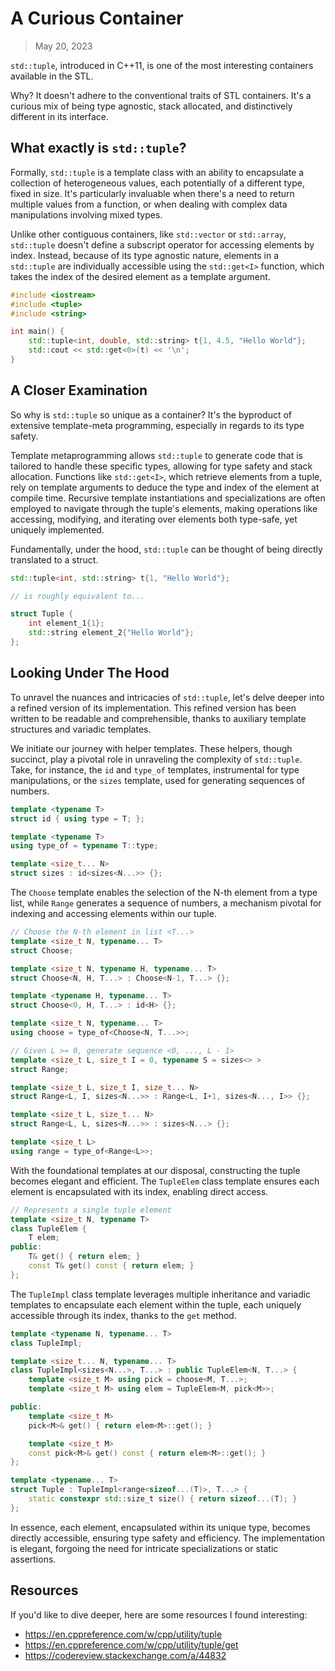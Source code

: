# A Curious Container

> May 20, 2023

`std::tuple`, introduced in C++11, is one of the most interesting containers available in the STL.

Why? It doesn't adhere to the conventional traits of STL containers. It's a curious mix of being type agnostic, stack allocated, and distinctively different in its interface.

## What exactly is `std::tuple`?

Formally, `std::tuple` is a template class with an ability to encapsulate a collection of heterogeneous values, each potentially of a different type, fixed in size. It's particularly invaluable when there's a need to return multiple values from a function, or when dealing with complex data manipulations involving mixed types.

Unlike other contiguous containers, like `std::vector` or `std::array`, `std::tuple` doesn't define a subscript operator for accessing elements by index. Instead, because of its type agnostic nature, elements in a `std::tuple` are individually accessible using the `std::get<I>` function, which takes the index of the desired element as a template argument.

```cpp
#include <iostream>
#include <tuple>
#include <string>

int main() {
    std::tuple<int, double, std::string> t{1, 4.5, "Hello World"};
    std::cout << std::get<0>(t) << '\n';
}
```

## A Closer Examination

So why is `std::tuple` so unique as a container? It's the byproduct of extensive template-meta programming, especially in regards to its type safety.

Template metaprogramming allows `std::tuple` to generate code that is tailored to handle these specific types, allowing for type safety and stack allocation. Functions like `std::get<I>`, which retrieve elements from a tuple, rely on template arguments to deduce the type and index of the element at compile time. Recursive template instantiations and specializations are often employed to navigate through the tuple's elements, making operations like accessing, modifying, and iterating over elements both type-safe, yet uniquely implemented.

Fundamentally, under the hood, `std::tuple` can be thought of being directly translated to a struct.

```cpp
std::tuple<int, std::string> t{1, "Hello World"};

// is roughly equivalent to...

struct Tuple {
    int element_1{1};
    std::string element_2{"Hello World"};
};
```

## Looking Under The Hood

To unravel the nuances and intricacies of `std::tuple`, let's delve deeper into a refined version of its implementation. This refined version has been written to be readable and comprehensible, thanks to auxiliary template structures and variadic templates.

We initiate our journey with helper templates. These helpers, though succinct, play a pivotal role in unraveling the complexity of `std::tuple`. Take, for instance, the `id` and `type_of` templates, instrumental for type manipulations, or the `sizes` template, used for generating sequences of numbers.

```cpp
template <typename T>
struct id { using type = T; };

template <typename T>
using type_of = typename T::type;

template <size_t... N>
struct sizes : id<sizes<N...>> {};
```

The `Choose` template enables the selection of the N-th element from a type list, while `Range` generates a sequence of numbers, a mechanism pivotal for indexing and accessing elements within our tuple.

```cpp
// Choose the N-th element in list <T...>
template <size_t N, typename... T>
struct Choose;

template <size_t N, typename H, typename... T>
struct Choose<N, H, T...> : Choose<N-1, T...> {};

template <typename H, typename... T>
struct Choose<0, H, T...> : id<H> {};

template <size_t N, typename... T>
using choose = type_of<Choose<N, T...>>;

// Given L >= 0, generate sequence <0, ..., L - 1>
template <size_t L, size_t I = 0, typename S = sizes<> >
struct Range;

template <size_t L, size_t I, size_t... N>
struct Range<L, I, sizes<N...>> : Range<L, I+1, sizes<N..., I>> {};

template <size_t L, size_t... N>
struct Range<L, L, sizes<N...>> : sizes<N...> {};

template <size_t L>
using range = type_of<Range<L>>;
```

With the foundational templates at our disposal, constructing the tuple becomes elegant and efficient. The `TupleElem` class template ensures each element is encapsulated with its index, enabling direct access.

```cpp
// Represents a single tuple element
template <size_t N, typename T>
class TupleElem {
    T elem;
public:
    T& get() { return elem; }
    const T& get() const { return elem; }
};
```

The `TupleImpl` class template leverages multiple inheritance and variadic templates to encapsulate each element within the tuple, each uniquely accessible through its index, thanks to the `get` method.

```cpp
template <typename N, typename... T>
class TupleImpl;

template <size_t... N, typename... T>
class TupleImpl<sizes<N...>, T...> : public TupleElem<N, T...> {
    template <size_t M> using pick = choose<M, T...>;
    template <size_t M> using elem = TupleElem<M, pick<M>>;

public:
    template <size_t M>
    pick<M>& get() { return elem<M>::get(); }

    template <size_t M>
    const pick<M>& get() const { return elem<M>::get(); }
};

template <typename... T>
struct Tuple : TupleImpl<range<sizeof...(T)>, T...> {
    static constexpr std::size_t size() { return sizeof...(T); }
};
```

In essence, each element, encapsulated within its unique type, becomes directly accessible, ensuring type safety and efficiency. The implementation is elegant, forgoing the need for intricate specializations or static assertions.

## Resources

If you'd like to dive deeper, here are some resources I found interesting:

- <https://en.cppreference.com/w/cpp/utility/tuple>
- <https://en.cppreference.com/w/cpp/utility/tuple/get>
- <https://codereview.stackexchange.com/a/44832>
